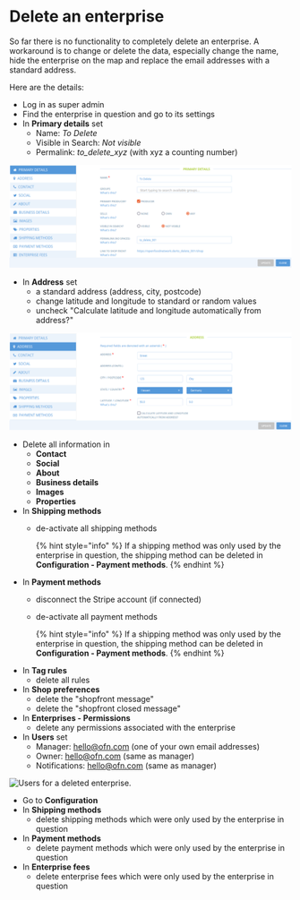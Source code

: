 # Delete an enterprise

So far there is no functionality to completely delete an enterprise. A workaround is to change or delete the data, especially change the name, hide the enterprise on the map and replace the email addresses with a standard address.

Here are the details:

* Log in as super admin
* Find the enterprise in question and go to its settings
* In **Primary details** set&#x20;
  * Name: _To Delete_
  * Visible in Search: _Not visible_
  * Permalink: _to\_delete\_xyz_ (with xyz a counting number)

![Primary details of a deleted enterprise.](<../../.gitbook/assets/Primary details.png>)

* In **Address** set
  * a standard address (address, city, postcode)
  * change latitude and longitude to standard or random values
  * uncheck "Calculate latitude and longitude automatically from address?"

![Standard address of a deleted enterprise.](../../.gitbook/assets/Address.png)

* Delete all information in&#x20;
  * **Contact**
  * **Social**
  * **About**
  * **Business details**
  * **Images**
  * **Properties**
* In **Shipping methods**
  *   de-activate all shipping methods

      {% hint style="info" %}
      If a shipping method was only used by the enterprise in question, the shipping method can be deleted in **Configuration - Payment methods**.
      {% endhint %}
* In **Payment methods**
  * disconnect the Stripe account (if connected)
  *   de-activate all payment methods

      {% hint style="info" %}
      If a shipping method was only used by the enterprise in question, the shipping method can be deleted in **Configuration - Payment methods**.
      {% endhint %}
* In **Tag rules**
  * delete all rules
* In **Shop preferences**
  * delete the "shopfront message"
  * delete the "shopfront closed message"
* In **Enterprises - Permissions**
  * delete any permissions associated with the enterprise
* In **Users** set
  * Manager: hello@ofn.com (one of your own email addresses)
  * Owner: hello@ofn.com (same as manager)
  * Notifications: hello@ofn.com (same as manager)

![Users for a deleted enterprise.](../../.gitbook/assets/Users\_blank.png)

* Go to **Configuration**
* In **Shipping methods**
  * delete shipping methods which were only used by the enterprise in question
* In **Payment methods**
  * delete payment methods which were only used by the enterprise in question
* In **Enterprise fees**
  * delete enterprise fees which were only used by the enterprise in question
